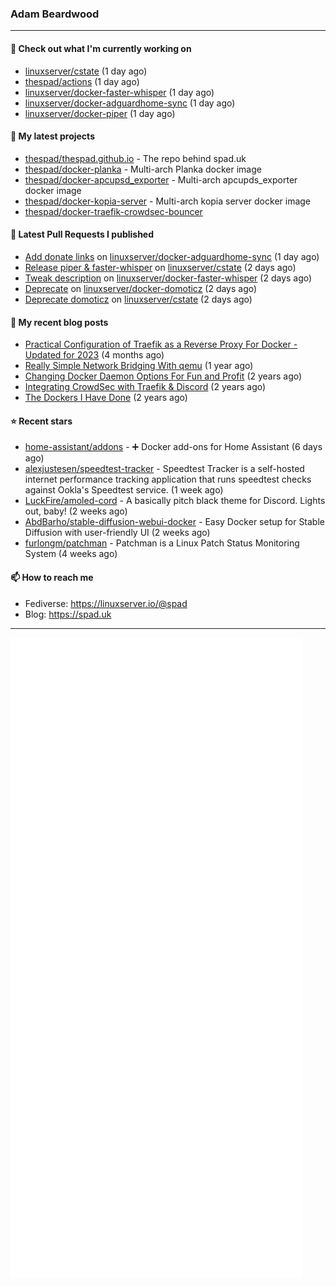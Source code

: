 ### Adam Beardwood
---
#### 👷 Check out what I'm currently working on

- [linuxserver/cstate](https://github.com/linuxserver/cstate) (1 day ago)
- [thespad/actions](https://github.com/thespad/actions) (1 day ago)
- [linuxserver/docker-faster-whisper](https://github.com/linuxserver/docker-faster-whisper) (1 day ago)
- [linuxserver/docker-adguardhome-sync](https://github.com/linuxserver/docker-adguardhome-sync) (1 day ago)
- [linuxserver/docker-piper](https://github.com/linuxserver/docker-piper) (1 day ago)

#### 🌱 My latest projects

- [thespad/thespad.github.io](https://github.com/thespad/thespad.github.io) - The repo behind spad.uk
- [thespad/docker-planka](https://github.com/thespad/docker-planka) - Multi-arch Planka docker image
- [thespad/docker-apcupsd_exporter](https://github.com/thespad/docker-apcupsd_exporter) - Multi-arch apcupds_exporter docker image
- [thespad/docker-kopia-server](https://github.com/thespad/docker-kopia-server) - Multi-arch kopia server docker image 
- [thespad/docker-traefik-crowdsec-bouncer](https://github.com/thespad/docker-traefik-crowdsec-bouncer)

#### 🔨 Latest Pull Requests I published

- [Add donate links](https://github.com/linuxserver/docker-adguardhome-sync/pull/11) on [linuxserver/docker-adguardhome-sync](https://github.com/linuxserver/docker-adguardhome-sync) (1 day ago)
- [Release piper &amp; faster-whisper](https://github.com/linuxserver/cstate/pull/196) on [linuxserver/cstate](https://github.com/linuxserver/cstate) (2 days ago)
- [Tweak description](https://github.com/linuxserver/docker-faster-whisper/pull/2) on [linuxserver/docker-faster-whisper](https://github.com/linuxserver/docker-faster-whisper) (2 days ago)
- [Deprecate](https://github.com/linuxserver/docker-domoticz/pull/108) on [linuxserver/docker-domoticz](https://github.com/linuxserver/docker-domoticz) (2 days ago)
- [Deprecate domoticz](https://github.com/linuxserver/cstate/pull/195) on [linuxserver/cstate](https://github.com/linuxserver/cstate) (2 days ago)

#### 📜 My recent blog posts

- [Practical Configuration of Traefik as a Reverse Proxy For Docker - Updated for 2023](https://www.spad.uk/posts/practical-configuration-of-traefik-as-a-reverse-proxy-for-docker-updated-for-2023/) (4 months ago)
- [Really Simple Network Bridging With qemu](https://www.spad.uk/posts/really-simple-network-bridging-with-qemu/) (1 year ago)
- [Changing Docker Daemon Options For Fun and Profit](https://www.spad.uk/posts/changing-docker-daemon-options-for-fun-and-profit/) (2 years ago)
- [Integrating CrowdSec with Traefik &amp; Discord](https://www.spad.uk/posts/integrating-crowdsec-with-traefik-discord/) (2 years ago)
- [The Dockers I Have Done](https://www.spad.uk/posts/the-dockers-i-have-done/) (2 years ago)

#### ⭐ Recent stars

- [home-assistant/addons](https://github.com/home-assistant/addons) - :heavy_plus_sign: Docker add-ons for Home Assistant (6 days ago)
- [alexjustesen/speedtest-tracker](https://github.com/alexjustesen/speedtest-tracker) - Speedtest Tracker is a self-hosted internet performance tracking application that runs speedtest checks against Ookla&#39;s Speedtest service. (1 week ago)
- [LuckFire/amoled-cord](https://github.com/LuckFire/amoled-cord) - A basically pitch black theme for Discord. Lights out, baby! (2 weeks ago)
- [AbdBarho/stable-diffusion-webui-docker](https://github.com/AbdBarho/stable-diffusion-webui-docker) - Easy Docker setup for Stable Diffusion with user-friendly UI (2 weeks ago)
- [furlongm/patchman](https://github.com/furlongm/patchman) - Patchman is a Linux Patch Status Monitoring System (4 weeks ago)

#### 📫 How to reach me
- Fediverse: https://linuxserver.io/@spad
- Blog: https://spad.uk
---
<img src="https://raw.githubusercontent.com/thespad/thespad/main/github-metrics.svg">
